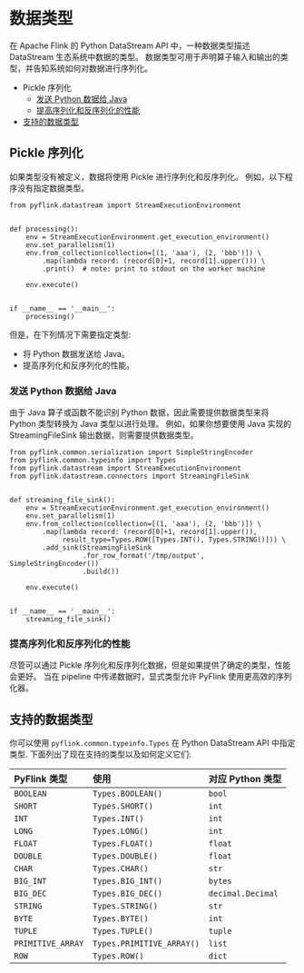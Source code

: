 # 数据类型

在 Apache Flink 的 Python DataStream API 中，一种数据类型描述 DataStream 生态系统中数据的类型。 数据类型可用于声明算子输入和输出的类型，并告知系统如何对数据进行序列化。

- Pickle 序列化
  - [发送 Python 数据给 Java](https://ci.apache.org/projects/flink/flink-docs-release-1.12/zh/dev/python/datastream-api-users-guide/data_types.html#发送-python-数据给-java)
  - [提高序列化和反序列化的性能](https://ci.apache.org/projects/flink/flink-docs-release-1.12/zh/dev/python/datastream-api-users-guide/data_types.html#提高序列化和反序列化的性能)
- [支持的数据类型](https://ci.apache.org/projects/flink/flink-docs-release-1.12/zh/dev/python/datastream-api-users-guide/data_types.html#支持的数据类型)

## Pickle 序列化

如果类型没有被定义，数据将使用 Pickle 进行序列化和反序列化。 例如，以下程序没有指定数据类型。

```
from pyflink.datastream import StreamExecutionEnvironment


def processing():
    env = StreamExecutionEnvironment.get_execution_environment()
    env.set_parallelism(1)
    env.from_collection(collection=[(1, 'aaa'), (2, 'bbb')]) \
        .map(lambda record: (record[0]+1, record[1].upper())) \
        .print()  # note: print to stdout on the worker machine

    env.execute()


if __name__ == '__main__':
    processing()
```

但是，在下列情况下需要指定类型:

- 将 Python 数据发送给 Java。
- 提高序列化和反序列化的性能。

### 发送 Python 数据给 Java

由于 Java 算子或函数不能识别 Python 数据，因此需要提供数据类型来将 Python 类型转换为 Java 类型以进行处理。 例如，如果你想要使用 Java 实现的 StreamingFileSink 输出数据，则需要提供数据类型。

```
from pyflink.common.serialization import SimpleStringEncoder
from pyflink.common.typeinfo import Types
from pyflink.datastream import StreamExecutionEnvironment
from pyflink.datastream.connectors import StreamingFileSink


def streaming_file_sink():
    env = StreamExecutionEnvironment.get_execution_environment()
    env.set_parallelism(1)
    env.from_collection(collection=[(1, 'aaa'), (2, 'bbb')]) \
        .map(lambda record: (record[0]+1, record[1].upper()),
             result_type=Types.ROW([Types.INT(), Types.STRING()])) \
        .add_sink(StreamingFileSink
                  .for_row_format('/tmp/output', SimpleStringEncoder())
                  .build())

    env.execute()


if __name__ == '__main__':
    streaming_file_sink()
```

### 提高序列化和反序列化的性能

尽管可以通过 Pickle 序列化和反序列化数据，但是如果提供了确定的类型，性能会更好。 当在 pipeline 中传递数据时，显式类型允许 PyFlink 使用更高效的序列化器。

## 支持的数据类型

你可以使用 `pyflink.common.typeinfo.Types` 在 Python DataStream API 中指定类型. 下面列出了现在支持的类型以及如何定义它们:

| PyFlink 类型      | 使用                      | 对应 Python 类型  |
| :---------------- | :------------------------ | :---------------- |
| `BOOLEAN`         | `Types.BOOLEAN()`         | `bool`            |
| `SHORT`           | `Types.SHORT()`           | `int`             |
| `INT`             | `Types.INT()`             | `int`             |
| `LONG`            | `Types.LONG()`            | `int`             |
| `FLOAT`           | `Types.FLOAT()`           | `float`           |
| `DOUBLE`          | `Types.DOUBLE()`          | `float`           |
| `CHAR`            | `Types.CHAR()`            | `str`             |
| `BIG_INT`         | `Types.BIG_INT()`         | `bytes`           |
| `BIG_DEC`         | `Types.BIG_DEC()`         | `decimal.Decimal` |
| `STRING`          | `Types.STRING()`          | `str`             |
| `BYTE`            | `Types.BYTE()`            | `int`             |
| `TUPLE`           | `Types.TUPLE()`           | `tuple`           |
| `PRIMITIVE_ARRAY` | `Types.PRIMITIVE_ARRAY()` | `list`            |
| `ROW`             | `Types.ROW()`             | `dict`            |